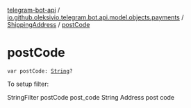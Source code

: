 [telegram-bot-api](../../index.md) / [io.github.oleksivio.telegram.bot.api.model.objects.payments](../index.md) / [ShippingAddress](index.md) / [postCode](./post-code.md)

# postCode

`var postCode: `[`String`](https://kotlinlang.org/api/latest/jvm/stdlib/kotlin/-string/index.html)`?`

To setup filter:

StringFilter postCode post_code String Address post code

